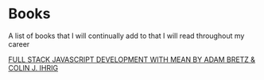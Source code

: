 # Books
A list of books that I will continually add to that I will read throughout my career

[FULL STACK JAVASCRIPT DEVELOPMENT WITH MEAN BY ADAM BRETZ & COLIN J. IHRIG]( http://mirror.thelifeofkenneth.com/sites/qt.vidyagam.es/library/Programming/Javascript/Full%20Stack%20JavaScript%20Development%20With%20MEAN_%20MongoDB,%20Express,%20AngularJS,%20and%20Node.JS/Full%20Stack%20JavaScript%20Development%20With%20MEAN_%20MongoDB,%20Express,%20AngularJS,%20and%20Node.JS%20-%20Adam%20Bretz.pdf)
